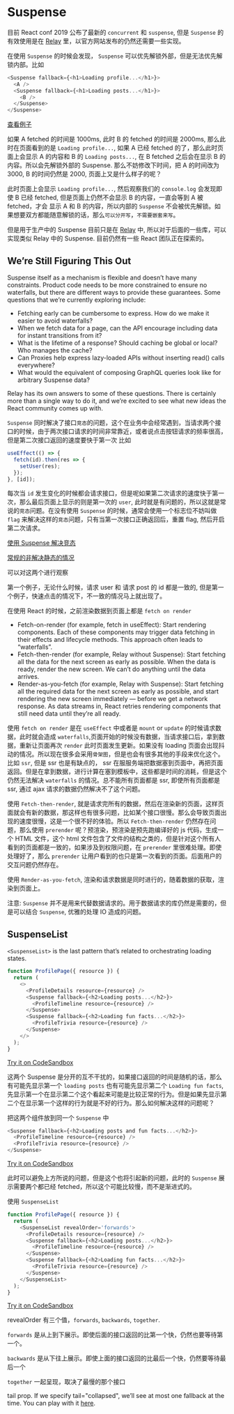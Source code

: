 # Suspense

目前 React conf 2019 公布了最新的 `concurrent` 和 `suspense`, 但是 `Suspense` 的有效使用是在 [Relay](https://relay.dev/docs/en/experimental/api-reference#usepreloadedquery) 里，以官方网站发布的仍然还需要一些实现。

在使用 `Suspense` 的时候会发现， `Suspense` 可以优先解锁外部，但是无法优先解锁内部。比如

```js
<Suspense fallback={<h1>Loading profile...</h1>}>
  <A />
  <Suspense fallback={<h1>Loading posts...</h1>}>
    <B />
  </Suspense>
</Suspense>
```

[查看例子](https://codesandbox.io/s/xenodochial-morse-x37nn)

如果 A fetched 的时间是 1000ms, 此时 B 的 fetched 的时间是 2000ms, 那么此时在页面看到的是 `Loading profile...`, 如果
A 已经 fetched 的了，那么此时页面上会显示 A 的内容和 B 的 `Loading posts...`, 在 B fetched 之后会在显示 B 的内容。所以会先解锁外部的 Suspense.
那么不妨修改下时间，把 A 的时间改为 3000, B 的时间仍然是 2000, 页面上又是什么样子的呢？

此时页面上会显示 `Loading profile...`, 然后观察我们的 `console.log` 会发现即使 B 已经 fetched, 但是页面上仍然不会显示 B 的内容，一直会等到 A 被 fetched，才会
显示 A 和 B 的内容，所以内部的 `Suspense` 不会被优先解锁。如果想要双方都能随意解锁的话，那么`可以分开写`，`不需要嵌套来写`。

但是用于生产中的 Suspense 目前只是在 [Relay](https://relay.dev/docs/en/experimental/api-reference#usepreloadedquery) 中, 所以对于后面的一些库，可以实现类似
Relay 中的 Suspense. 目前仍然有一些 React 团队正在探索的。

## We’re Still Figuring This Out

Suspense itself as a mechanism is flexible and doesn’t have many constraints. Product code needs to be more constrained to ensure no waterfalls, but there are different ways to provide these guarantees. Some questions that we’re currently exploring include:

- Fetching early can be cumbersome to express. How do we make it easier to avoid waterfalls?
- When we fetch data for a page, can the API encourage including data for instant transitions from it?
- What is the lifetime of a response? Should caching be global or local? Who manages the cache?
- Can Proxies help express lazy-loaded APIs without inserting read() calls everywhere?
- What would the equivalent of composing GraphQL queries look like for arbitrary Suspense data?

Relay has its own answers to some of these questions. There is certainly more than a single way to do it, and we’re excited to see what new ideas the React community comes up with.

`Suspense` 同时解决了接口`竞态`的问题，这个在业务中会经常遇到，当请求两个接口的时候，由于两次接口请求的时间非常靠近，或者说点击按钮请求的频率很高，但是第二次接口返回的速度要快于第一次
比如

```js
useEffect(() => {
  fetch(id).then(res => {
    setUser(res);
  });
}, [id]);
```

每次当 `id` 发生变化的时候都会请求接口，但是呢如果第二次请求的速度快于第一次，那么最后页面上显示的则是第一次的 `user`, 此时就是有问题的，所以这就是常说的`竞态`问题。在没有使用
`Suspense` 的时候，通常会使用一个标志位不妨叫做 `flag` 来解决这样的`竞态`问题，只有当第一次接口正确返回后，重置 flag, 然后开启第二次请求。

[使用 Suspense 解决竞态](https://codesandbox.io/s/frosty-mcnulty-qmzqv)

[常规的非解决静态的情况](https://codesandbox.io/s/snowy-platform-07qk1)

可以对这两个进行观察

第一个例子，无论什么时候，请求 user 和 请求 post 的 id 都是一致的, 但是第一个例子，快速点击的情况下，不一致的情况马上就出现了。

在使用 React 的时候，之前渲染数据到页面上都是 `fetch on render`

- Fetch-on-render (for example, fetch in useEffect): Start rendering components. Each of these components may trigger data fetching in their effects and lifecycle methods. This approach often leads to “waterfalls”.
- Fetch-then-render (for example, Relay without Suspense): Start fetching all the data for the next screen as early as possible. When the data is ready, render the new screen. We can’t do anything until the data arrives.
- Render-as-you-fetch (for example, Relay with Suspense): Start fetching all the required data for the next screen as early as possible, and start rendering the new screen immediately — before we get a network response. As data streams in, React retries rendering components that still need data until they’re all ready.

使用 `fetch on render` 是在 `useEffect` 中或者是 `mount` or `update` 的时候请求数据，此时就会造成 `waterfalls`,页面开始的时候没有数据，当请求接口后，拿到数据，重新让页面再次 `render` 此时页面发生更新。如果没有 loading 页面会出现抖动的情况。所以现在很多会采用`骨架图`，但是也会有很多其他的手段来优化这个。比如 `ssr`, 但是 ssr 也是有缺点的， ssr 在服服务端把数据塞到页面中，再把页面返回。但是在拿到数据，进行计算在塞到模板中，这些都是时间的消耗，但是这个仍然无法解决 `waterfalls` 的情况。总不能所有页面都是 ssr, 即使所有页面都是 ssr, 通过 ajax 请求的数据仍然解决不了这个问题。

使用 `Fetch-then-render`, 就是请求完所有的数据，然后在渲染新的页面，这样页面就会有新的数据，那这样也有很多问题，比如某个接口很慢。那么会导致页面出现的速度很慢，这是一个很不好的体验。所以 `Fetch-then-render` 仍然存在问题，那么使用 `prerender` 呢？预渲染，预渲染是预先跑编译好的 js 代码，生成一个 HTML 文件，这个 html 文件包含了文件的结构之类的，但是针对这个所有人看到的页面都是一致的，如果涉及到权限问题，在 `prerender` 里很难处理。即使处理好了，那么 `prerender` 让用户看到的也只是第一次看到的页面。后面用户的交互问题仍然存在。

使用 `Render-as-you-fetch`, 渲染和请求数据是同时进行的，随着数据的获取，渲染到页面上。

注意: `Suspense` 并不是用来代替数据请求的。用于数据请求的库仍然是需要的，但是可以结合 `Suspense`, 优雅的处理 IO 造成的问题。

## SuspenseList

`<SuspenseList>` is the last pattern that’s related to orchestrating loading states.

```js
function ProfilePage({ resource }) {
  return (
    <>
      <ProfileDetails resource={resource} />
      <Suspense fallback={<h2>Loading posts...</h2>}>
        <ProfileTimeline resource={resource} />
      </Suspense>
      <Suspense fallback={<h2>Loading fun facts...</h2>}>
        <ProfileTrivia resource={resource} />
      </Suspense>
    </>
  );
}
```

[Try it on CodeSandbox](https://codesandbox.io/s/proud-tree-exg5t)

这两个 Suspense 是分开的互不干扰的，如果接口返回的时间是随机的话，那么有可能先显示第一个 `loading posts` 也有可能先显示第二个 `Loading fun facts`, 先显示第一个在显示第二个这个看起来可能是比较正常的行为。但是如果先显示第二个在显示第一个这样的行为就是不好的行为。那么如何解决这样的问题呢？

把这两个组件放到同一个 `Suspense` 中

```js
<Suspense fallback={<h2>Loading posts and fun facts...</h2>}>
  <ProfileTimeline resource={resource} />
  <ProfileTrivia resource={resource} />
</Suspense>
```

[Try it on CodeSandbox](https://codesandbox.io/s/currying-violet-5jsiy)

此时可以避免上方所说的问题，但是这个也将引起新的问题，此时的 `Suspense` 展示需要两个都已经 fetched，所以这个可能比较慢，而不是渐进式的。

使用 `SuspenseList`

```js
function ProfilePage({ resource }) {
  return (
    <SuspenseList revealOrder='forwards'>
      <ProfileDetails resource={resource} />
      <Suspense fallback={<h2>Loading posts...</h2>}>
        <ProfileTimeline resource={resource} />
      </Suspense>
      <Suspense fallback={<h2>Loading fun facts...</h2>}>
        <ProfileTrivia resource={resource} />
      </Suspense>
    </SuspenseList>
  );
}
```

[Try it on CodeSandbox](https://codesandbox.io/s/black-wind-byilt)

revealOrder 有三个值，`forwards`, `backwards`, `together`.

`forwards` 是从上到下展示。即使后面的接口返回的比第一个快，仍然也要等待第一个。

`backwards` 是从下往上展示。即使上面的接口返回的比最后一个快，仍然要等待最后一个

`together` 一起呈现，取决了最慢的那个接口

tail prop. If we specify tail="collapsed", we’ll see at most one fallback at the time. You can play with it [here](https://codesandbox.io/s/adoring-almeida-1zzjh).
